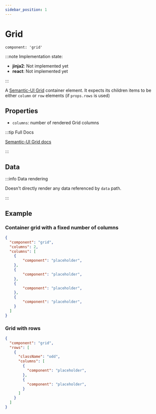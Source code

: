 ```yaml
---
sidebar_position: 1
---
```


# Grid

`component: 'grid'`

:::note Implementation state:

- **jinja2**: Not implemented yet
- **react**: Not implemented yet

:::

A [Semantic-UI Grid](https://semantic-ui.com/collections/grid.html#/definition) container element. It expects its children items to be either `column` or `row` elements (if `props.rows` is used)

## Properties

- `columns`: number of rendered Grid columns

:::tip Full Docs

[Semantic-UI Grid docs](https://semantic-ui.com/collections/grid.html#/definition)

:::

## Data

:::info Data rendering

Doesn't directly render any data referenced by `data` path.

:::

## Example

### Container grid with a fixed number of columns

```json title=layout.json5
{
  "component": "grid",
  "columns": 2,
  "columns": [
    {
        "component": "placeholder",
    },
    {
        "component": "placeholder",
    },
    {
        "component": "placeholder",
    },
    {
        "component": "placeholder",
    }
  ]
}
```

### Grid with rows

```json title=layout.json5
{
  "component": "grid",
  "rows": [
    {
      "className": "odd",
      "columns": [
        {
          "component": "placeholder",
        },
        {
          "component": "placeholder",
        }
      ]
    }
  ]
}
```
